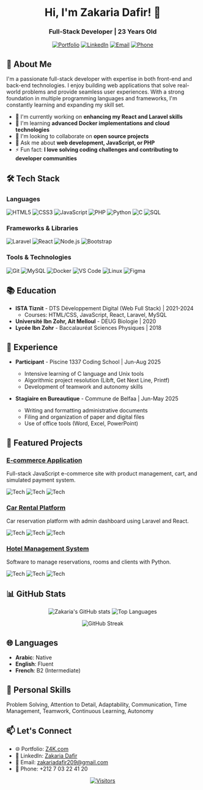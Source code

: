 <div align="center">
  

# Hi, I'm Zakaria Dafir! 👋
### Full-Stack Developer | 23 Years Old

[![Portfolio](https://img.shields.io/badge/Portfolio-%23000000.svg?style=for-the-badge&logo=react&logoColor=white)](https://z4k.com)
[![LinkedIn](https://img.shields.io/badge/LinkedIn-%230077B5.svg?style=for-the-badge&logo=linkedin&logoColor=white)](https://linkedin.com/in/zakaria-dafir)
[![Email](https://img.shields.io/badge/Email-D14836?style=for-the-badge&logo=gmail&logoColor=white)](mailto:zakariadafir209@gmail.com)
[![Phone](https://img.shields.io/badge/Phone-25D366?style=for-the-badge&logo=whatsapp&logoColor=white)](tel:+212703224120)

</div>

## 🚀 About Me

I'm a passionate full-stack developer with expertise in both front-end and back-end technologies. I enjoy building web applications that solve real-world problems and provide seamless user experiences. With a strong foundation in multiple programming languages and frameworks, I'm constantly learning and expanding my skill set.

- 🔭 I'm currently working on **enhancing my React and Laravel skills**
- 🌱 I'm learning **advanced Docker implementations and cloud technologies**
- 👯 I'm looking to collaborate on **open source projects**
- 💬 Ask me about **web development, JavaScript, or PHP**
- ⚡ Fun fact: **I love solving coding challenges and contributing to developer communities**

## 🛠️ Tech Stack

### Languages
![HTML5](https://img.shields.io/badge/HTML5-E34F26?style=for-the-badge&logo=html5&logoColor=white)
![CSS3](https://img.shields.io/badge/CSS3-1572B6?style=for-the-badge&logo=css3&logoColor=white)
![JavaScript](https://img.shields.io/badge/JavaScript-F7DF1E?style=for-the-badge&logo=javascript&logoColor=black)
![PHP](https://img.shields.io/badge/PHP-777BB4?style=for-the-badge&logo=php&logoColor=white)
![Python](https://img.shields.io/badge/Python-3776AB?style=for-the-badge&logo=python&logoColor=white)
![C](https://img.shields.io/badge/C-00599C?style=for-the-badge&logo=c&logoColor=white)
![SQL](https://img.shields.io/badge/SQL-4479A1?style=for-the-badge&logo=mysql&logoColor=white)

### Frameworks & Libraries
![Laravel](https://img.shields.io/badge/Laravel-FF2D20?style=for-the-badge&logo=laravel&logoColor=white)
![React](https://img.shields.io/badge/React-20232A?style=for-the-badge&logo=react&logoColor=61DAFB)
![Node.js](https://img.shields.io/badge/Node.js-339933?style=for-the-badge&logo=nodedotjs&logoColor=white)
![Bootstrap](https://img.shields.io/badge/Bootstrap-7952B3?style=for-the-badge&logo=bootstrap&logoColor=white)

### Tools & Technologies
![Git](https://img.shields.io/badge/Git-F05032?style=for-the-badge&logo=git&logoColor=white)
![MySQL](https://img.shields.io/badge/MySQL-4479A1?style=for-the-badge&logo=mysql&logoColor=white)
![Docker](https://img.shields.io/badge/Docker-2496ED?style=for-the-badge&logo=docker&logoColor=white)
![VS Code](https://img.shields.io/badge/VS_Code-007ACC?style=for-the-badge&logo=visual-studio-code&logoColor=white)
![Linux](https://img.shields.io/badge/Linux-FCC624?style=for-the-badge&logo=linux&logoColor=black)
![Figma](https://img.shields.io/badge/Figma-F24E1E?style=for-the-badge&logo=figma&logoColor=white)

## 📚 Education

- **ISTA Tiznit** - DTS Développement Digital (Web Full Stack) | 2021-2024
  - Courses: HTML/CSS, JavaScript, React, Laravel, MySQL
- **Université Ibn Zohr, Ait Melloul** - DEUG Biologie | 2020
- **Lycée Ibn Zohr** - Baccalauréat Sciences Physiques | 2018

## 💼 Experience

- **Participant** - Piscine 1337 Coding School | Jun-Aug 2025
  - Intensive learning of C language and Unix tools
  - Algorithmic project resolution (Libft, Get Next Line, Printf)
  - Development of teamwork and autonomy skills

- **Stagiaire en Bureautique** - Commune de Belfaa | Jun-May 2025
  - Writing and formatting administrative documents
  - Filing and organization of paper and digital files
  - Use of office tools (Word, Excel, PowerPoint)

## 📂 Featured Projects

### [E-commerce Application](https://github.com/Zakaria-Dafir/ecommerce-app)
Full-stack JavaScript e-commerce site with product management, cart, and simulated payment system.

![Tech](https://img.shields.io/badge/JavaScript-F7DF1E?style=flat-square&logo=javascript&logoColor=black)
![Tech](https://img.shields.io/badge/HTML5-E34F26?style=flat-square&logo=html5&logoColor=white)
![Tech](https://img.shields.io/badge/CSS3-1572B6?style=flat-square&logo=css3&logoColor=white)

### [Car Rental Platform](https://github.com/Zakaria-Dafir/car-rental)
Car reservation platform with admin dashboard using Laravel and React.

![Tech](https://img.shields.io/badge/Laravel-FF2D20?style=flat-square&logo=laravel&logoColor=white)
![Tech](https://img.shields.io/badge/React-20232A?style=flat-square&logo=react&logoColor=61DAFB)
![Tech](https://img.shields.io/badge/MySQL-4479A1?style=flat-square&logo=mysql&logoColor=white)

### [Hotel Management System](https://github.com/Zakaria-Dafir/hotel-management)
Software to manage reservations, rooms and clients with Python.

![Tech](https://img.shields.io/badge/Python-3776AB?style=flat-square&logo=python&logoColor=white)
![Tech](https://img.shields.io/badge/SQLite-003B57?style=flat-square&logo=sqlite&logoColor=white)
![Tech](https://img.shields.io/badge/Tkinter-3776AB?style=flat-square&logo=python&logoColor=white)

## 📊 GitHub Stats

<div align="center">
  
![Zakaria's GitHub stats](https://github-readme-stats.vercel.app/api?username=Zakaria-Dafir&show_icons=true&theme=radical)
![Top Languages](https://github-readme-stats.vercel.app/api/top-langs/?username=Zakaria-Dafir&layout=compact&theme=radical)

![GitHub Streak](https://github-readme-streak-stats.herokuapp.com/?user=Zakaria-Dafir&theme=radical)

</div>

## 🌐 Languages

- **Arabic**: Native
- **English**: Fluent
- **French**: B2 (Intermediate)

## 🎯 Personal Skills

Problem Solving, Attention to Detail, Adaptability, Communication, Time Management, Teamwork, Continuous Learning, Autonomy

## 📫 Let's Connect

- 🌐 Portfolio: [Z4K.com](https://z4k.com)
- 💼 LinkedIn: [Zakaria Dafir](https://linkedin.com/in/zakaria-dafir)
- 📧 Email: zakariadafir209@gmail.com
- 📱 Phone: +212 7 03 22 41 20

<div align="center">
  
[![Visitors](https://komarev.com/ghpvc/?username=Zakaria-Dafir&color=blue&style=flat-square)](https://github.com/Zakaria-Dafir)

</div>
